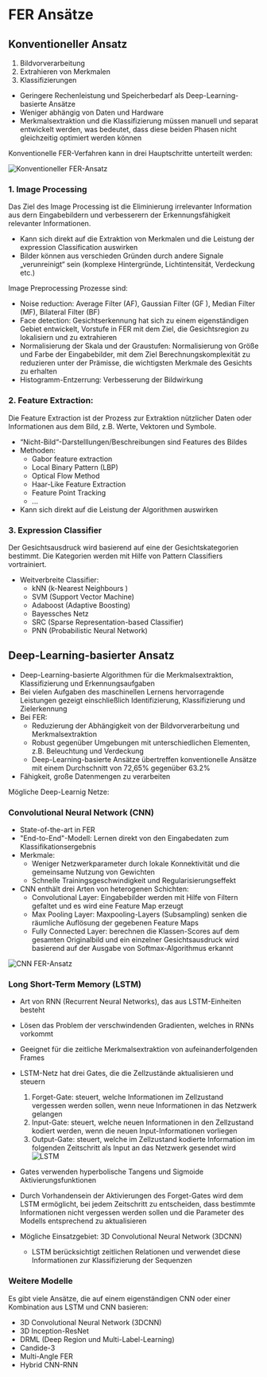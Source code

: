 # FER Ansätze

## Konventioneller Ansatz

1. Bildvorverarbeitung
2. Extrahieren von Merkmalen 
3. Klassifizierungen 
* Geringere Rechenleistung und Speicherbedarf als Deep-Learning-basierte Ansätze
* Weniger abhängig von Daten und Hardware
* Merkmalsextraktion und die Klassifizierung müssen manuell und separat entwickelt werden, was bedeutet, dass diese beiden Phasen nicht gleichzeitig optimiert werden können

Konventionelle FER-Verfahren kann in drei Hauptschritte unterteilt werden:

![Konventioneller FER-Ansatz](./images/conventional_model.png)
### 1. Image Processing
Das Ziel des Image Processing ist die Eliminierung irrelevanter Information aus dern Eingabebildern und verbesserern der Erkennungsfähigkeit relevanter Informationen. 
* Kann sich direkt auf die Extraktion von Merkmalen und die Leistung der expression Classification auswirken
* Bilder können aus verschieden Gründen durch andere Signale „verunreinigt“ sein (komplexe Hintergründe, Lichtintensität, Verdeckung etc.)

Image Preprocessing Prozesse sind: 
* Noise reduction: Average Filter (AF), Gaussian Filter (GF ), Median Filter (MF), Bilateral Filter (BF)
* Face detection: Gesichtserkennung hat sich zu einem eigenständigen Gebiet entwickelt, Vorstufe in FER mit dem Ziel, die Gesichtsregion zu lokalisiern und zu extrahieren 
* Normalisierung der Skala und der Graustufen: Normalisierung von Größe und Farbe der Eingabebilder, mit dem Ziel Berechnungskomplexität zu reduzieren unter der Prämisse, die wichtigsten Merkmale des Gesichts zu erhalten
* Histogramm-Entzerrung: Verbesserung der Bildwirkung 

### 2.	Feature Extraction:
Die Feature Extraction ist der Prozess zur Extraktion nützlicher Daten oder Informationen aus dem Bild, z.B. Werte, Vektoren und Symbole.

* “Nicht-Bild“-Darstelllungen/Beschreibungen sind Features des Bildes 
* Methoden: 
    * Gabor feature extraction
    * Local Binary Pattern (LBP)
    * Optical Flow Method
    * Haar-Like Feature Extraction
    * Feature Point Tracking
    * ...
* Kann sich direkt auf die Leistung der Algorithmen auswirken

### 3. Expression Classifier
Der Gesichtsausdruck wird basierend auf eine der Gesichtskategorien bestimmt. Die Kategorien werden mit Hilfe von Pattern Classifiers vortrainiert.

* Weitverbreite Classifier: 
    * kNN (k-Nearest Neighbours )
    * SVM (Support Vector Machine)
    * Adaboost (Adaptive Boosting)
    * Bayessches Netz
    * SRC (Sparse Representation-based Classifier)
    * PNN (Probabilistic Neural Network)





<!-- #region -->
## Deep-Learning-basierter Ansatz
* Deep-Learning-basierte Algorithmen für die Merkmalsextraktion, Klassifizierung und Erkennungsaufgaben
* Bei vielen Aufgaben des maschinellen Lernens hervorragende Leistungen gezeigt einschließlich Identifizierung, Klassifizierung und Zielerkennung
* Bei FER: 
    * Reduzierung der Abhängigkeit von der Bildvorverarbeitung und Merkmalsextraktion 
    * Robust gegenüber Umgebungen mit unterschiedlichen Elementen, z.B. Beleuchtung und Verdeckung
    * Deep-Learning-basierte Ansätze übertreffen konventionelle Ansätze mit einem Durchschnitt von 72,65% gegenüber 63.2%
* Fähigkeit, große Datenmengen zu verarbeiten

Mögliche Deep-Learnig Netze:


### Convolutional Neural Network (CNN)
* State-of-the-art in FER
* "End-to-End"-Modell: Lernen direkt von den Eingabedaten zum Klassifikationsergebnis 
* Merkmale:
    * Weniger Netzwerkparameter durch lokale Konnektivität und die gemeinsame Nutzung von Gewichten 
    * Schnelle Trainingsgeschwindigkeit und Regularisierungseffekt
* CNN enthält drei Arten von heterogenen Schichten:
    * Convolutional Layer: Eingabebilder werden mit Hilfe von Filtern gefaltet und es wird eine Feature Map erzeugt
    * Max Pooling Layer: Maxpooling-Layers (Subsampling) senken die räumliche Auflösung der gegebenen Feature Maps
    * Fully Connected Layer: berechnen die Klassen-Scores auf dem gesamten Originalbild und ein einzelner Gesichtsausdruck wird basierend auf der Ausgabe von Softmax-Algorithmus erkannt

![CNN FER-Ansatz](./images/CNN_model.png)




### Long Short-Term Memory (LSTM)
* Art von RNN (Recurrent Neural Networks), das aus LSTM-Einheiten besteht
* Lösen das Problem der verschwindenden Gradienten, welches in RNNs vorkommt
* Geeignet für die zeitliche Merkmalsextraktion von aufeinanderfolgenden Frames 
* LSTM-Netz hat drei Gates, die die Zellzustände aktualisieren und steuern
    1. Forget-Gate: steuert, welche Informationen im Zellzustand vergessen werden sollen, wenn neue Informationen in das Netzwerk gelangen 
    2. Input-Gate: steuert, welche neuen Informationen in den Zellzustand kodiert werden, wenn die neuen Input-Informationen vorliegen 
    3. Output-Gate: steuert, welche im Zellzustand kodierte Information im folgenden Zeitschritt als Input an das Netzwerk gesendet wird
![LSTM](./images/LSTM.gif)
* Gates verwenden hyperbolische Tangens und Sigmoide Aktivierungsfunktionen

* Durch Vorhandensein der Aktivierungen des Forget-Gates wird dem LSTM ermöglicht, bei jedem Zeitschritt zu entscheiden, dass bestimmte Informationen nicht vergessen werden sollen und die Parameter des Modells entsprechend zu aktualisieren
* Mögliche Einsatzgebiet: 3D Convolutional Neural Network (3DCNN)
    * LSTM berücksichtigt zeitlichen Relationen und verwendet diese Informationen zur Klassifizierung der Sequenzen
    

 


<!-- #endregion -->

### Weitere Modelle

Es gibt viele Ansätze, die auf einem eigenständigen CNN oder einer Kombination aus LSTM und CNN basieren:
* 3D Convolutional Neural Network (3DCNN)
* 3D Inception-ResNet
* DRML (Deep Region und Multi-Label-Learning)
* Candide-3
* Multi-Angle FER
* Hybrid CNN-RNN

